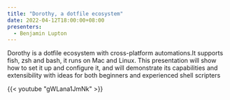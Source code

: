 ```yaml
---
title: "Dorothy, a dotfile ecosystem"
date: 2022-04-12T18:00:00+08:00
presenters:
  - Benjamin Lupton
---
```


Dorothy is a dotfile ecosystem with cross-platform automations.It
supports fish, zsh and bash, it runs on Mac and Linux. This
presentation will show how to set it up and configure it, and will
demonstrate its capabilities and extensibility with ideas for both
beginners and experienced shell scripters

<!--more-->

{{< youtube "gWLana1JmNk" >}}

